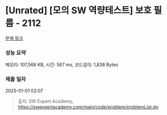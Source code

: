# [Unrated] [모의 SW 역량테스트] 보호 필름 - 2112 

[문제 링크](https://swexpertacademy.com/main/code/problem/problemDetail.do?contestProbId=AV5V1SYKAaUDFAWu) 

### 성능 요약

메모리: 107,568 KB, 시간: 567 ms, 코드길이: 1,838 Bytes

### 제출 일자

2025-01-01 02:07



> 출처: SW Expert Academy, https://swexpertacademy.com/main/code/problem/problemList.do